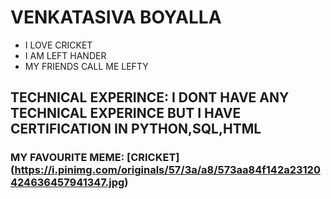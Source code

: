 # VENKATASIVA BOYALLA
- I LOVE CRICKET
- I AM LEFT HANDER
- MY FRIENDS CALL ME LEFTY
## TECHNICAL EXPERINCE: I DONT HAVE ANY TECHNICAL EXPERINCE BUT I HAVE CERTIFICATION IN PYTHON,SQL,HTML 
### MY FAVOURITE MEME: [CRICKET] (https://i.pinimg.com/originals/57/3a/a8/573aa84f142a23120424636457941347.jpg)
